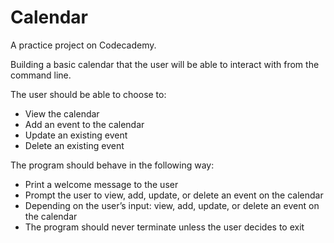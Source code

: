 # Calendar
A practice project on Codecademy.

Building a basic calendar that the user will be able to interact with from the command line. 

The user should be able to choose to:  
- View the calendar 
- Add an event to the calendar 
- Update an existing event 
- Delete an existing event 

The program should behave in the following way:  
- Print a welcome message to the user
- Prompt the user to view, add, update, or delete an event on the calendar 
- Depending on the user’s input: view, add, update, or delete an event on the calendar 
- The program should never terminate unless the user decides to exit
